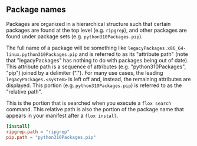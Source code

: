 ## Package names
Packages are organized in a hierarchical structure such that certain packages
are found at the top level (e.g. `ripgrep`),
and other packages are found under package sets (e.g. `python310Packages.pip`).

The full name of a package will be something like
`legacyPackages.x86_64-linux.python310Packages.pip`
and is referred to as its "attribute path"
(note that "legacyPackages" has nothing to do with packages being out of date).
This attribute path is a sequence of attributes
(e.g. "python310Packages", "pip") joined by a delimiter (".").
For many use cases, the leading `legacyPackages.<system>` is left off
and, instead, the remaining attributes are displayed.
This portion (e.g. `python310Packages.pip`) is referred to as the
"relative path".

This is the portion that is searched when you execute a `flox search` command.
This relative path is also the portion of the package name that appears in your
manifest after a `flox install`.

```toml
[install]
ripgrep.path = "ripgrep"
pip.path = "python310Packages.pip"
```
